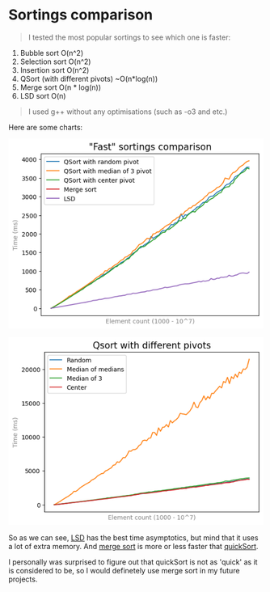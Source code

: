 # Sortings comparison
> I tested the most popular sortings to see which one is faster:
1) Bubble sort    O(n^2)
2) Selection sort O(n^2)
3) Insertion sort O(n^2)
4) QSort (with different pivots) ~O(n*log(n))
5) Merge sort O(n * log(n))
6) LSD sort O(n)

> I used g++ without any optimisations (such as -o3 and etc.)

Here are some charts:

![alt text](https://github.com/ThreadJava800/SortCompare/blob/main/fastSortCmp.png)

![alt text](https://github.com/ThreadJava800/SortCompare/blob/main/qsortCmp.png)

So as we can see, [LSD](https://github.com/ThreadJava800/SortCompare/blob/main/lsd.cpp) has the best time asymptotics, but mind that it uses a lot of extra memory. And [merge sort](https://github.com/ThreadJava800/SortCompare/blob/main/mergeSort.cpp) is more or less faster that [quickSort](https://github.com/ThreadJava800/SortCompare/blob/main/quickSort.cpp).

I personally was surprised to figure out that quickSort is not as 'quick' as it is considered to be, so I would definetely use merge sort in my future projects.